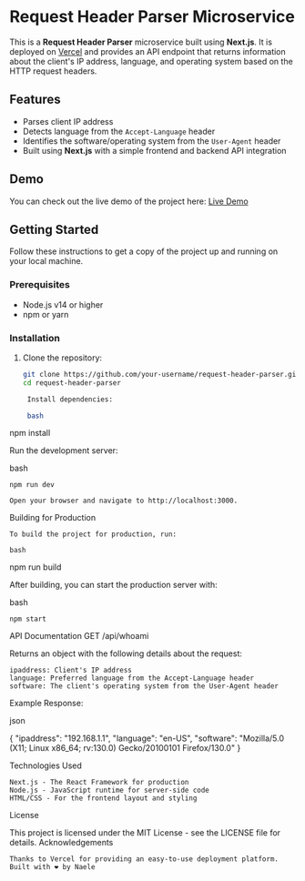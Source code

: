 # Request Header Parser Microservice

This is a **Request Header Parser** microservice built using **Next.js**. It is deployed on [Vercel](https://vercel.com/) and provides an API endpoint that returns information about the client's IP address, language, and operating system based on the HTTP request headers.

## Features

- Parses client IP address
- Detects language from the `Accept-Language` header
- Identifies the software/operating system from the `User-Agent` header
- Built using **Next.js** with a simple frontend and backend API integration

## Demo

You can check out the live demo of the project here: [Live Demo]([https://header-parser-black.vercel.app/](https://header-parser-microservice-lac.vercel.app/))

## Getting Started

Follow these instructions to get a copy of the project up and running on your local machine.

### Prerequisites

- Node.js v14 or higher
- npm or yarn

### Installation

1. Clone the repository:

   ```bash
   git clone https://github.com/your-username/request-header-parser.git
   cd request-header-parser

    Install dependencies:

    bash
   ```

npm install

Run the development server:

bash

    npm run dev

    Open your browser and navigate to http://localhost:3000.

Building for Production

    To build the project for production, run:

    bash

npm run build

After building, you can start the production server with:

bash

    npm start

API Documentation
GET /api/whoami

Returns an object with the following details about the request:

    ipaddress: Client's IP address
    language: Preferred language from the Accept-Language header
    software: The client's operating system from the User-Agent header

Example Response:

json

{
"ipaddress": "192.168.1.1",
"language": "en-US",
"software": "Mozilla/5.0 (X11; Linux x86_64; rv:130.0) Gecko/20100101 Firefox/130.0"
}

Technologies Used

    Next.js - The React Framework for production
    Node.js - JavaScript runtime for server-side code
    HTML/CSS - For the frontend layout and styling

License

This project is licensed under the MIT License - see the LICENSE file for details.
Acknowledgements

    Thanks to Vercel for providing an easy-to-use deployment platform.
    Built with ❤️ by Naele
